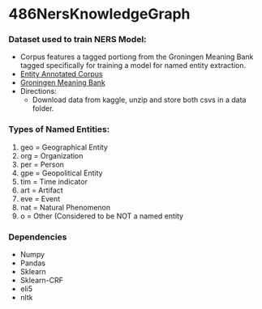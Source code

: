 # 486NersKnowledgeGraph

### Dataset used to train NERS Model:
- Corpus features a tagged portiong from the Groningen Meaning Bank tagged specifically for training a model for named entity extraction.
- [Entity Annotated Corpus](https://www.kaggle.com/abhinavwalia95/entity-annotated-corpus)
- [Groningen Meaning Bank](http://gmb.let.rug.nl/data.php)
- Directions:
	- Download data from kaggle, unzip and store both csvs in a data folder.

### Types of Named Entities:
1) geo = Geographical Entity
2) org = Organization
3) per = Person
4) gpe = Geopolitical Entity
5) tim = Time indicator
6) art = Artifact
7) eve = Event
8) nat = Natural Phenomenon
9) o = Other (Considered to be NOT a named entity

### Dependencies
- Numpy
- Pandas
- Sklearn
- Sklearn-CRF
- eli5
- nltk
